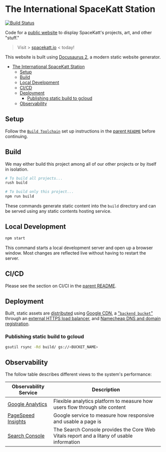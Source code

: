 # The International SpaceKatt Station

[![Build Status](https://travis-ci.org/SpaceKatt/spacekatt-io.svg?branch=main)](https://travis-ci.org/SpaceKatt/spacekatt-io)

Code for a [public website](https://spacekatt.io) to display SpaceKatt's projects, art, and other "stuff."

> Visit > [spacekatt.io](https://spacekatt.io) < today!

This website is built using [Docusaurus 2](https://v2.docusaurus.io/), a modern static website generator.

- [The International SpaceKatt Station](#the-international-spacekatt-station)
  - [Setup](#setup)
  - [Build](#build)
  - [Local Development](#local-development)
  - [CI/CD](#cicd)
  - [Deployment](#deployment)
    - [Publishing static build to gcloud](#publishing-static-build-to-gcloud)
  - [Observability](#observability)

## Setup

Follow the [`Build Toolchain`](https://github.com/SpaceKatt/spacekatt-io#build-toolchain) set up instructions in the [parent `README`](../README.md) before continuing.

## Build

We may either build this project among all of our other projects or by itself in isolation.

```bash
# To build all projects...
rush build
```

```bash
# To build only this project...
npm run build
```

These commands generate static content into the `build` directory and can be served using any static contents hosting service.

## Local Development

```bash
npm start
```

This command starts a local development server and open up a browser window. Most changes are reflected live without having to restart the server.

## CI/CD

Please see the section on CI/CI in the [parent README](../README.md#CI/CD).

## Deployment

Built, static assets are [distributed](https://spacekatt.io/) using [Google CDN](https://cloud.google.com/cdn), a ["`backend bucket`"](https://cloud.google.com/cdn/docs/setting-up-cdn-with-bucket#gcloud-or-gsutil) through an [external HTTPS load balancer](https://cloud.google.com/iap/docs/load-balancer-howto), and [Namecheap DNS and domain registration](https://www.namecheap.com/domains/).

### Publishing static build to gcloud

```bash
gsutil rsync -Rd build/ gs://<BUCKET_NAME>
```

## Observability

The follow table describes different views to the system's performance:

| Observability Service                                                         | Description                                                                               |
| ----------------------------------------------------------------------------- | ----------------------------------------------------------------------------------------- |
| [Google Analytics](https://analytics.google.com/)                             | Flexible analytics platform to measure how users flow through site content                |
| [PageSpeed Insights](https://developers.google.com/speed/pagespeed/insights/) | Google service to measure how responsive and usable a page is                             |
| [Search Console](https://support.google.com/webmasters/answer/9205520)        | The Search Console provides the Core Web Vitals report and a litany of usable information |
